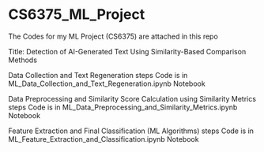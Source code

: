 # CS6375_ML_Project
The Codes for my ML Project (CS6375) are attached in this repo

Title: Detection of AI-Generated Text Using Similarity-Based Comparison Methods

Data Collection and Text Regeneration steps Code is in ML_Data_Collection_and_Text_Regeneration.ipynb Notebook

Data Preprocessing and Similarity Score Calculation using Similarity Metrics steps Code is in ML_Data_Preprocessing_and_Similarity_Metrics.ipynb Notebook

Feature Extraction and Final Classification (ML Algorithms) steps Code is in ML_Feature_Extraction_and_Classification.ipynb Notebook

